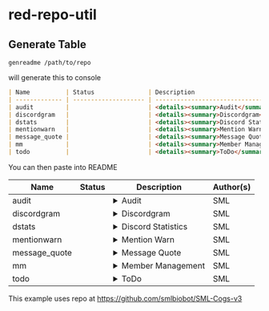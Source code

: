 # red-repo-util

## Generate Table

```
genreadme /path/to/repo
```

will generate this to console

```md
| Name          | Status               | Description                                                                                                                                            | Author(s) |
| ------------- | -------------------- | ------------------------------------------------------------------------------------------------------------------------------------------------------ | ------- |
| audit         |                      | <details><summary>Audit</summary>Show server audit logs</details>                                                                                      | SML     |
| discordgram   |                      | <details><summary>Discordgram</summary>Instagram on Discord.</details>                                                                                 | SML     |
| dstats        |                      | <details><summary>Discord Statistics</summary>Discord statistics on users, roles, channels, etc.</details>                                             | SML     |
| mentionwarn   |                      | <details><summary>Mention Warn</summary>Warn users for mentioning specific users.</details>                                                            | SML     |
| message_quote |                      | <details><summary>Message Quote</summary>Quote a message from a channel or server.</details>                                                           | SML     |
| mm            |                      | <details><summary>Member Management</summary>Member management utility for displaying members using multiple role inclusions and exclusions.</details> | SML     |
| todo          |                      | <details><summary>ToDo</summary>Add todo items in specific channel as reminders for the entire team.</details>                                         | SML     |
```

You can then paste into README

| Name          | Status               | Description                                                                                                                                            | Author(s) |
| ------------- | -------------------- | ------------------------------------------------------------------------------------------------------------------------------------------------------ | ------- |
| audit         |                      | <details><summary>Audit</summary>Show server audit logs</details>                                                                                      | SML     |
| discordgram   |                      | <details><summary>Discordgram</summary>Instagram on Discord.</details>                                                                                 | SML     |
| dstats        |                      | <details><summary>Discord Statistics</summary>Discord statistics on users, roles, channels, etc.</details>                                             | SML     |
| mentionwarn   |                      | <details><summary>Mention Warn</summary>Warn users for mentioning specific users.</details>                                                            | SML     |
| message_quote |                      | <details><summary>Message Quote</summary>Quote a message from a channel or server.</details>                                                           | SML     |
| mm            |                      | <details><summary>Member Management</summary>Member management utility for displaying members using multiple role inclusions and exclusions.</details> | SML     |
| todo          |                      | <details><summary>ToDo</summary>Add todo items in specific channel as reminders for the entire team.</details>                                         | SML     |

This example uses repo at https://github.com/smlbiobot/SML-Cogs-v3